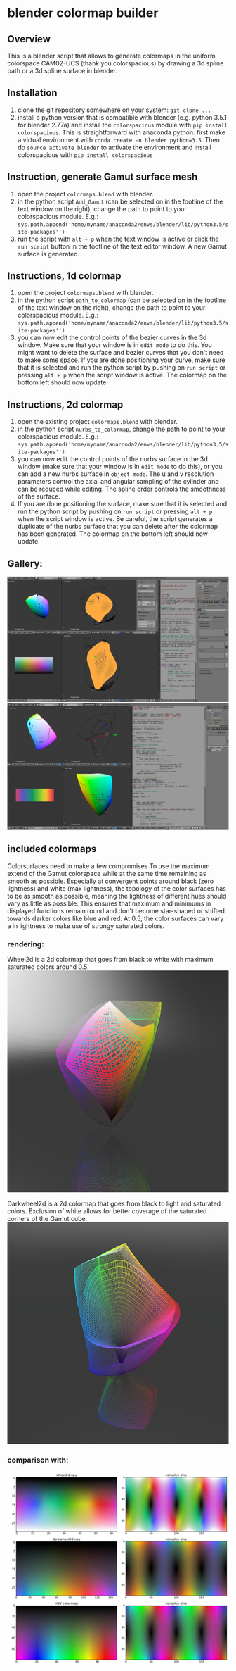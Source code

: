 # blender colormap builder

## Overview
This is a blender script that allows to generate colormaps in the uniform
colorspace CAM02-UCS (thank you colorspacious) by drawing a 3d spline path
or a 3d spline surface in blender.

## Installation
1. clone the git repository somewhere on your system: `git clone ...`
2. install a python version that is compatible with blender (e.g. python 3.5.1 for
   blender 2.77a) and install the
   `colorspacious` module with `pip install colorspacious`.
   This is straightforward with anaconda python: first make a virtual
   environment with `conda create -n blender python=3.5`. 
   Then do `source activate blender` to activate the environment and install
   colorspacious with `pip install colorspacious`

## Instruction, generate Gamut surface mesh
1. open the project `colormaps.blend` with blender.
2. in the python script `Add_Gamut` (can be selected on in the footline
   of the text window on the right), change the path to point to your
   colorspacious module. 
   E.g.: `sys.path.append('home/myname/anaconda2/envs/blender/lib/python3.5/site-packages'')`
3. run the script with `alt + p` when the text window is active or click
   the `run script` button in the footline of the text editor window. A new Gamut surface is generated.

## Instructions, 1d colormap
1. open the project `colormaps.blend` with blender.
2. in the python script `path_to_colormap` (can be selected on in the footline
   of the text window on the right), change the path to point to your
   colorspacious module. 
   E.g.: `sys.path.append('home/myname/anaconda2/envs/blender/lib/python3.5/site-packages'')`
3. you can now edit the control points of the bezier curves in the 3d window.
   Make sure that your window is in `edit mode` to do this. You might want to
   delete the surface and bezier curves that you don't need to make some space.
   If you are done positioning your curve,
   make sure that it is selected and run the python script by pushing on `run script`
   or pressing `alt + p` when the script window is active. The colormap on
   the bottom left should now update.

## Instructions, 2d colormap

1. open the existing project `colormaps.blend` with blender.
2. in the python script `nurbs_to_colormap`, change the path to point to your
   colorspacious module. E.g.: `sys.path.append('home/myname/anaconda2/envs/blender/lib/python3.5/site-packages'')`
3. you can now edit the control points of the nurbs surface in the 3d window
   (make sure that your window is in `edit mode` to do this), or you can add
   a new nurbs surface in `object mode`. The u and v resolution parameters
   control the axial and angular sampling of the cylinder and can be reduced
   while editing. The spline order controls the smoothness of the surface.
4. If you are done positioning the surface,
   make sure that it is selected and run the python script by pushing on `run script`
   or pressing `alt + p` when the script window is active. Be careful, the script
   generates a duplicate of the nurbs surface that you can delete after the
   colormap has been generated. The colormap on the bottom left should now update.


## Gallery:
![blender interface surface](blender_example2.png)
![blender interface path](blender_example.png)


## included colormaps
Colorsurfaces need to make a few compromises To use the maximum extend of the
Gamut colorspace while at the same time remaining as smooth as possible.
Especially at convergent points around black (zero lightness) and white (max
lightness), the topology of the color surfaces has to be as smooth as possible,
meaning the lightness of different hues should vary as little as possible. This
ensures that maximum and minimums in displayed functions remain round and don't
become star-shaped or shifted towards darker colors like blue and red. At 0.5,
the color surfaces can vary a in lightness to make use of strongy saturated
colors.

### rendering:
Wheel2d is a 2d colormap that goes from black to white with maximum saturated
colors around 0.5.
![wheel2d](wheel2d.png)

Darkwheel2d is a 2d colormap that goes from black to light and saturated colors.
Exclusion of white allows for better coverage of the saturated corners of the
Gamut cube.
![darkwheel2d](darkwheel2d.png)

### comparison with:
![2d colormaps](comparison.png)
